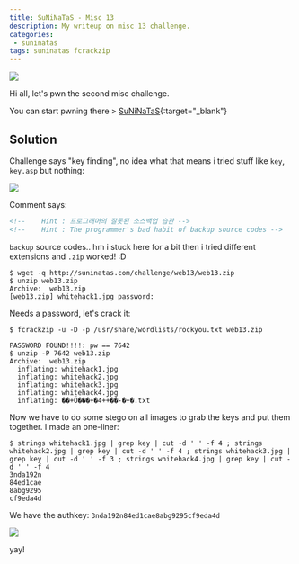 ```yaml
---
title: SuNiNaTaS - Misc 13
description: My writeup on misc 13 challenge.
categories:
 - suninatas
tags: suninatas fcrackzip
---
```


![](https://i1.daumcdn.net/thumb/C264x200/?fname=https://t1.daumcdn.net/cfile/tistory/99DE7733599504E81D)

Hi all, let's pwn the second misc challenge.

You can start pwning there > [SuNiNaTaS](http://suninatas.com/){:target="_blank"}

## Solution

Challenge says "key finding", no idea what that means i tried stuff like `key`, `key.asp` but nothing:

![](https://i.imgur.com/E7vOmOY.png)

Comment says:

```html
<!--	Hint : 프로그래머의 잘못된 소스백업 습관 -->
<!--	Hint : The programmer's bad habit of backup source codes -->
```

`backup` source codes.. hm i stuck here for a bit then i tried different extensions and `.zip` worked! :D

```
$ wget -q http://suninatas.com/challenge/web13/web13.zip
$ unzip web13.zip 
Archive:  web13.zip
[web13.zip] whitehack1.jpg password: 
```

Needs a password, let's crack it:

```
$ fcrackzip -u -D -p /usr/share/wordlists/rockyou.txt web13.zip

PASSWORD FOUND!!!!: pw == 7642
$ unzip -P 7642 web13.zip                                      
Archive:  web13.zip
  inflating: whitehack1.jpg          
  inflating: whitehack2.jpg          
  inflating: whitehack3.jpg          
  inflating: whitehack4.jpg          
  inflating: ��+Ӧ���+�4++��-�+�.txt  
```

Now we have to do some stego on all images to grab the keys and put them together. I made an one-liner:

```
$ strings whitehack1.jpg | grep key | cut -d ' ' -f 4 ; strings whitehack2.jpg | grep key | cut -d ' ' -f 4 ; strings whitehack3.jpg | grep key | cut -d ' ' -f 3 ; strings whitehack4.jpg | grep key | cut -d ' ' -f 4
3nda192n
84ed1cae
8abg9295
cf9eda4d
```

We have the authkey: `3nda192n84ed1cae8abg9295cf9eda4d`

![](https://i.imgur.com/1r1h9WU.png)

yay!

